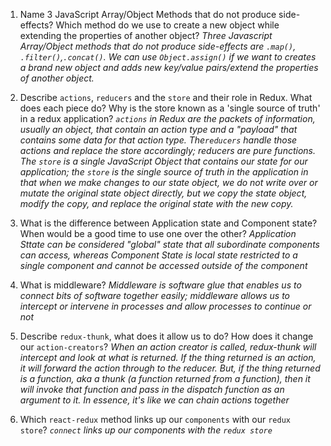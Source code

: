 1.  Name 3 JavaScript Array/Object Methods that do not produce side-effects? Which method do we use to create a new object while extending the properties of another object?
*Three Javascript Array/Object methods that do not produce side-effects are `.map()`, `.filter()`,`.concat()`. We can use `Object.assign()` if we want to creates a brand new object and  adds new key/value pairs/extend the properties of another object.*

1.  Describe `actions`, `reducers` and the `store` and their role in Redux. What does each piece do? Why is the store known as a 'single source of truth' in a redux application?
*`actions` in Redux are the packets of information, usually an object, that contain an action type and a "payload" that contains some data for that action type. The`reducers` handle those actions and replace the store accordingly; reducers are pure functions. The `store` is a single JavaScript Object that contains our state for our application; the `store` is the single source of truth in the application in that when we make changes to our state object, we do not write over or mutate the original state object directly, but we copy the state object, modify the copy, and replace the original state with the new copy.*

1.  What is the difference between Application state and Component state? When would be a good time to use one over the other?
*Application Sttate can be considered "global" state that all subordinate components can access, whereas Component State is local state restricted to a single component and cannot be accessed outside of the component*

1.  What is middleware?
*Middleware is software glue that enables us to connect bits of software together easily; middleware allows us to intercept or intervene in processes and allow processes to continue or not*

1.  Describe `redux-thunk`, what does it allow us to do? How does it change our `action-creators`?
*When an action creator is called, redux-thunk will intercept and look at what is returned. If the thing returned is an action, it will forward the action through to the reducer. But, if the thing returned is a function, aka a thunk (a function returned from a function), then it will invoke that function and pass in the dispatch function as an argument to it. In essence, it's like we can chain actions together*

1.  Which `react-redux` method links up our `components` with our `redux store`?
*`connect` links up our components with the `redux store`*
